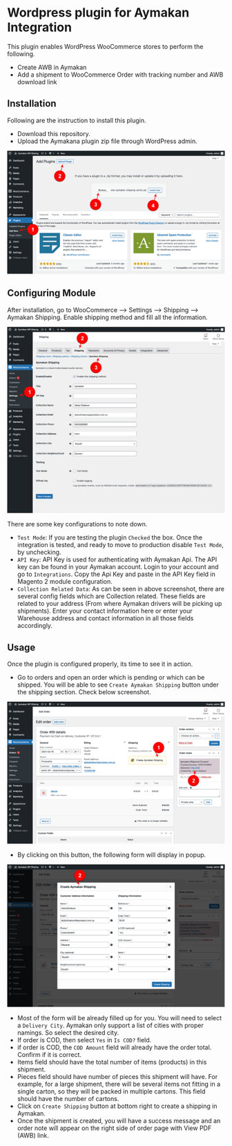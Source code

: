 # Wordpress plugin for Aymakan Integration
This plugin enables WordPress WooCommerce stores to perform the following.

- Create AWB in Aymakan
- Add a shipment to WooCommerce Order with tracking number and AWB download link

## Installation
Following are the instruction to install this plugin.

- Download this repository. 
- Upload the Aymakana plugin zip file through WordPress admin.

![Configuration](screenshots/screenshot_1.png?raw=true "Configuration")

## Configuring Module
After installation, go to WooCommerce --> Settings --> Shipping --> Aymakan Shipping. Enable shipping method and fill all the information.

![Configuration](screenshots/screenshot_2.png?raw=true "Configuration")

There are some key configurations to note down.

- `Test Mode`: If you are testing the plugin `Checked` the box. Once the integration is tested, and ready to move to production
disable `Test Mode`, by unchecking.
- `API Key`:  API Key is used for authenticating with Aymakan Api. The API key can be found in your Aymakan account.
Login to your account and go to `Integrations`. Copy the Api Key and paste in the API Key field in Magento 2 module configuration.
- `Collection Related Data`: As can be seen in above screenshot, there are several config fields which are Collection related. 
These fields are related to your address (From where Aymakan drivers will be picking up shipments). Enter your contact information here
or enter your Warehouse address and contact information in all those fields accordingly.

## Usage
Once the plugin is configured properly, its time to see it in action. 

- Go to orders and open an order which is pending
or which can be shipped. You will be able to see `Create Aymakan Shipping` button under the shipping section. Check below screenshot.

![Create Aymakan Shipping Button](screenshots/screenshot_3.png?raw=true "Create Aymakan Shipping Button")

- By clicking on this button, the following form will display in popup.

![Create Aymakan Shipping Form](screenshots/screenshot_4.png?raw=true "Create Shipping Form")

- Most of the form will be already filled up for you. You will need to select a `Delivery City`. Aymakan 
only support a list of cities with proper namings. So select the desired city.
- If order is COD, then select `Yes` in `Is COD?` field.
- if order is COD, the `COD Amount` field will already have the order total. Confirm if it is correct.
- Items field should have the total number of items (products) in this shipment.
- Pieces field should have number of pieces this shipment will have. For example, for a large shipment, 
there will be several items not fitting in a single carton, so they will be packed in multiple cartons. This field
should have the number of cartons.
- Click on `Create Shipping` button at bottom right to create a shipping in Aymakan. 
- Once the shipment is created, you will have a success message and an order note will appear on the right side of order page with View PDF (AWB) link.
